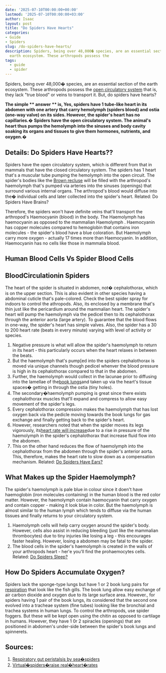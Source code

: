 ```yaml
---
date: '2025-07-10T00:00:00+00:00'
lastmod: '2025-07-10T00:00:00+03:00'
author: Isaac
layout: post
title: "Do Spiders Have Hearts"
categories:
- Guide
- Spiders
slug: /do-spiders-have-hearts/
description: Spiders, being over 48,000� species, are an essential section of the
  earth ecosystem. These arthropods possess the
tags: 
  - guide
  - spider
---
```

Spiders, being over 48,000� species, are an essential section of the earth ecosystem. These arthropods possess the
[open circulatory system](https://link.springer.com/chapter/10.1007/978-3-642-33989-9_2)
that is, they lack "true blood" or veins to transport it. But, do spiders have hearts?

**The simple **
**answer**
** is, Yes, spiders have 1 tube-like heart in its abdomen with one artery that carry hemolymph (spiders blood) and ostia (one-way valve) on its sides. However, the spider's heart has no capillaries.�**
**Spiders have the open circulatory system. The animal's heart thus pumps the hemolymph into the sinuses and body cavity soaking its organs and tissues to give them hormones, nutrients, and oxygen.�**
## Details: Do Spiders Have Hearts??
Spiders have the open circulatory system, which is different from that in mammals that have the closed circulatory system. The spiders has 1 heart that's a muscular tube pumping the hemolymph into the open circuit.
The spider's bodies like the
[Brown recluse](https://books.google.com/books?hl=en&lr=&id=OCypCwAAQBAJ&oi=fnd&pg=PA412&dq=Spiders+Have+Hearts&ots=kd5ld9canM&sig=BTTnLEI9RYd9m76MSBHlSGRYGIo)
will be filled with the arthropod's haemolymph that's pumped via arteries into the sinuses (openings) that surround various internal organs. The arthropod's blood would diffuse into the� individual cells and later collected into the spider's heart.
Related:
Do Spiders Have Brains?

Therefore, the spiders won't have definite veins that'll transport the arthropod's Haemocyanin (blood) in the body. The Haemolymph has haemocyanin as opposed to the mammalian Haemolymph .
Haemocyanin has copper molecules compared to hemoglobin that contains iron molecules - the spider's blood have a blue coloration.
But Haemolymph carry more oxygen - actually 17 times more than Haemocyanin. In addition, Haemocyanin has no cells like those in mammalia blood.
## Human Blood Cells Vs Spider Blood Cells

## BloodCirculationin Spiders
The heart of the spider is situated in abdomen, not� cephalothorax, which is on the upper section. This is also evident in other species having a abdominal cuticle that's pale-colored. Check the
best spider spray for indoors
to control the athropods.
Also, its enclosed by a membrane that's thin just like the pericardium around the mammalian heart. The spider's heart will pump the haemolymph via the pedicel then to its cephalothorax through the anterior aorta (large artery).
To guarantee that the blood flows in one-way, the spider's heart has simple valves. Also, the spider has a 30 to 200 heart rate (beats in every minute) varying with level of activity or species.
1. Negative pressure is what will allow the spider's haemolymph to return in its heart - this particularly occurs when the heart relaxes in between the beats.
2. But the haemolymph that's pump[ed into the spiders cephalothorax is moved via unique channels though pedicel whenver the blood pressure is high in its cephalothorax compared to that in the abdomen.
3. Further, the haemolymph would collect in the lacunae prior to diffusing into the lamellae of the[book lungs](https://pestpolicy.com/do-spiders-have-lungs/)and taken up via the heart's tissue spaces� getting in through the ostia (tiny holes).
4. The secondary�haemolymph pumping is great since there exists cephalothorax muscles that'll expand and compress to allow easy movement of the spider's legs.
5. Every cephalothorax compression makes the haemolymph that has lost oxygen back via the pedicle moving towards the book lungs for gas exchange and finally getting back to the spider's heart.
6. However, researchers noted that when the spider moves its legs vigorously, its[heart rate will increase](http://www.diva-portal.org/smash/record.jsf?pid=diva2:871756)due to a rise in pressure of the haemolymph in the spider's cephalothorax that increase fluid flow into the abdomen.
7. This on the other hand reduces the flow of haemolymph into the cephalothorax from the abdomen through the spider's anterior aorta. This, therefore, makes the heart rate to slow down as a compensation mechanism.
Related:
[Do Spiders Have Ears?](https://pestpolicy.com/do-spiders-have-ears/)
## What Makes up the Spider Haemolymph?
The spider's haemolymph is pale blue in colour since it doen't have haemoglobin (iron molecules containing) in the human blood is the red color matter.
However, the haemolymph contain haemocyanin that carry oxygen and contain copper - making it look blue in color.
But the haemolymph is almost similar to the human lymph which tends to diffuse via the human tissues and finally returns to your circulatory system.
1. Haemolymph cells will help carry oxygen around the spider's body. However, cells also assist in reducing bleeding (just like the mammalian thrombocytes) due to tiny injuries like losing a leg - this encourages faster healing. However, losing a abdomen may be fatal to the spider.
2. The blood cells in the spider's haemolymph is created in the walls of your arthropods heart - her'e you'll find the prohaemocytes cells.
Related:
[Do Spiders Sleep?](https://pestpolicy.com/do-spiders-sleep/)
## How Do Spiders Accumulate Oxygen?
Spiders lack the sponge-type lungs but have 1 or 2 book lung pairs for
[respiration](https://link.springer.com/article/10.1007/s00360-016-0962-8)
that look like the fish gills. The book lung allow easy exchange of air carbon dioxide and oxygen due to its large surface area.
However., for spiders having 1 pair of the book lungs, its considered that the second one evolved into a tracheae system (fine tubes) looking like the bronchial and trachea systems in human lungs. To control the arthropods, use
spider foggers.
But these will be kept open using the chitin as opposed to cartilage in humans. However, they have 1 0r 2 spiracles (openings) that are positioned in abdomen's under-side between the spider's book lungs and spinnerets.
## Sources:
1. [Respiratory gut peristalsis by sea�spiders](https://www.sciencedirect.com/science/article/pii/S0960982217306280)
2. [Virtual�spiders�raise real�heart�rates](http://www.diva-portal.org/smash/record.jsf?pid=diva2:871756)
